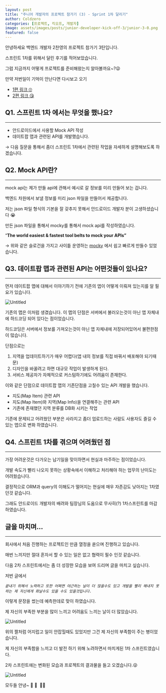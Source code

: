 ```yaml
---
layout: post
title: "주니어 개발자의 프로젝트 참가기 (3) - Sprint 1차 달리기"
author: Coldzero
categories: [프로젝트, 킥오프, 개발자]
image: assets/images/posts/junior-developer-kick-off-3/junior-3-0.png
featured: false
---
```


안녕하세요 백엔드 개발자 2찬영의 프로젝트 참가기 3탄입니다.

스프린트 1차를 위해서 달린 후기를 적어보았습니다.

그럼 지금까지 어떻게 프로젝트를 준비해왔는지 알아볼까요~?😜

만약 저번일이 기억이 안난다면 다시보고 오기

- [1편 링크 🙄](https://blog.datepop.co.kr/junior-developer-kick-off/)
- [2편 링크 😘](https://blog.datepop.co.kr/junior-developer-kick-off-2/)

## Q1. 스프린트 1차 에서는 무엇을 했나요?

---

- 안드로이드에서 사용할 Mock API 작성
- 데이트팝 맵과 관련된 API를 개발했습니다.

→ 다음 질문을 통해서 좀더 스프린트 1차에서 관련된 작업을 자세하게 설명해보도록 하겠습니다.

## Q2. Mock API란?

---

mock api는 제가 만들 api에 관해서 예시로 갈 정보를 미리 만들어 보는 겁니다.

백엔드 차원에서 보낼 정보를 미리 json 파일을 만들어서 제공합니다.

저는 json 파일 형식의 기본을 잘 갖추지 못해서 안드로이드 개발자 분이 고생하셨습니다 😭

만든 json 파일을 통해서 mocky를 통해서 mock api를 작성하였습니다.

“**The world easiest & fastest tool belts to mock your APIs”**

→ 위와 같은 슬로건을 가지고 사이틑 운영하는 [mocky](https://designer.mocky.io/) 에서 쉽고 빠르게 만들수 있었습니다.

## Q3. 데이트팝 맵과 관련된 API는 어떤것들이 있나요?

---

먼저 데이트팝 맵에 대해서 이야기하기 전에 기존의 앱이 어떻게 이뤄져 있는지를 알 필요가 있습니다.

![Untitled](/assets/images/posts/junior-developer-kick-off-3/junior-3-1.png)

기존의 맵은 이처럼 생겼습니다. 이 맵의 단점은 서버에서 불러오는것이 아닌 앱 자체내에 하드코딩 되어 있다는 점이었습니다.

하드코딩은 서버에서 정보를 가져오는것이 아닌 앱 자체내에 저장되어있어서 불편한점이 많습니다.

단점으로는

1. 지역을 업데이트하기가 매우 어렵다(앱 내의 정보를 직접 바꿔서 배포해야 되기때문)
2. 디자인을 바꿀려고 하면 대규모 작업이 발생하게 된다.
3. 서비스 제공자가 자체적으로 커스텀하기에도 어려움이 존재한다.

이와 같은 단점으로 데이트팝 맵의 기존단점을 고칠수 있는 API 개발을 했습니다.

- 지도(Map Item) 관련 API
- 지도(Map Item)와 지역(Map Info)을 연결해주는 관련 API
- 기존에 존재했던 지역 분류를 DB화 시키는 작업

기존에 문제되고 어려웠던 부분은 사라지고 좀더 업로드하는 사람도 사용자도 즐길 수 있는 앱으로 변화 하였습니다.

## Q4. 스프린트 1차를 겪으며 어려웠던 점

---

가장 어려운것은 다가오는 납기일을 맞이하면서 현실과 마주하는 점이었습니다.

개발 속도가 빨리 나오지 못하는 상황속에서 이해하고 처리해야 하는 업무의 난이도는 어려웠습니다.

결정적으로 ORM과 query의 이해도가 떨어지는 현실에 매우 자존감도 낮아지는 1차였던것 같습니다.

그래도 안드로이드 개발자의 배려와 팀장님의 도움으로 무사히(?) 1차스프린트를 마감하였습니다.

## 글을 마치며…

---

회사에서 처음 진행하는 프로젝트인 만큼 열정을 쏟으며 진행하고 있습니다.

매번 느끼지만 절대 혼자서 할 수 있는 일은 없고 협력이 필수 인것 같습니다.

다음 2차 스프린트에서는 좀 더 성장한 모습을 보여 드리며 글을 마치고 싶습니다.

저번 글에서

_`끝내기 위해서 노력하고 또한 어쩌면 야근하는 날이 더 많을수도 있고 개발을 빨리 해내지 못하는 제 자신에게 화날수도 있을 수도 있을것입니다.`_

이렇게 문장을 썼는데 예측한데로 맞이 하였습니다.

제 자신의 부족한 부분을 많이 느끼고 어려움도 느끼는 날이 더 많았습니다.

![Untitled](/assets/images/posts/junior-developer-kick-off-3/junior-3-2.png)

위의 짤처럼 어지럽고 일이 안잡힐때도 있었지만 그건 제 자신의 부족함이 주는 병이었습니다.

제 자신의 부족함을 느끼고 더 발전 하기 위해 노려하면서 마치게된 1차 스프린트였습니다.

2차 스프린트에는 변화된 모습과 프로젝트의 결과물을 들고 오겠습니다.😜

![Untitled](/assets/images/posts/junior-developer-kick-off-3/junior-3-3.png)

모두들 안녕~ 🥹 🤩  🙌🏻
